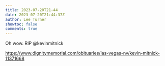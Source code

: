 ```yaml
---
title: 2023-07-20T21-44
date: 2023-07-20T21:44:37Z
author: Lee Turner
showtoc: false
comments: true
---
```


Oh wow. RIP @kevinmitnick 

https://www.dignitymemorial.com/obituaries/las-vegas-nv/kevin-mitnick-11371668

